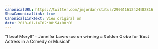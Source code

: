 ```yaml
---
canonicalURL: https://twitter.com/jmjordan/status/290641612424482816
ShowCanonicalLink: true
CanonicalLinkText: View original on
date: 2013-01-14T02:08:54+00:00
---
```

“I beat Meryl!” - Jennifer Lawrence on winning a Golden Globe for ‘Best Actress in a Comedy or Musical'